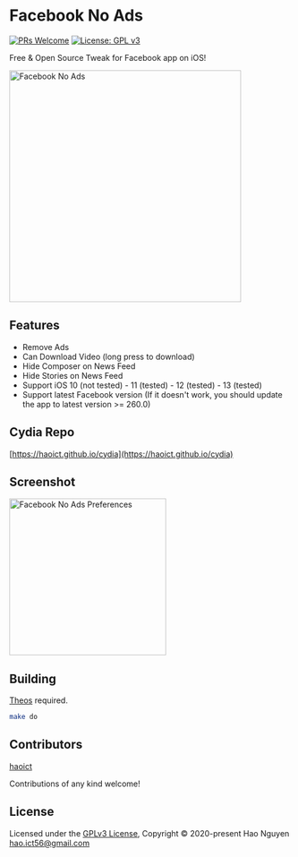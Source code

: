 # Facebook No Ads

[![PRs Welcome](https://img.shields.io/badge/PRs-welcome-brightgreen.svg?style=flat-square)](http://makeapullrequest.com)
[![License: GPL v3](https://img.shields.io/badge/License-GPLv3-blue.svg)](https://www.gnu.org/licenses/gpl-3.0)

Free & Open Source Tweak for Facebook app on iOS!

<img src="https://haoict.github.io/cydia/images/fnabanner.jpg" alt="Facebook No Ads" width="414"/>

## Features
- Remove Ads
- Can Download Video (long press to download)
- Hide Composer on News Feed
- Hide Stories on News Feed
- Support iOS 10 (not tested) - 11 (tested) - 12 (tested) - 13 (tested)
- Support latest Facebook version (If it doesn't work, you should update the app to latest version >= 260.0)

## Cydia Repo

[https://haoict.github.io/cydia](https://haoict.github.io/cydia)

## Screenshot

<img src="https://haoict.github.io/cydia/images/fnapref.png" alt="Facebook No Ads Preferences" width="280"/>

## Building

[Theos](https://github.com/theos/theos) required.

```bash
make do
```

## Contributors

[haoict](https://github.com/haoict)

Contributions of any kind welcome!

## License

Licensed under the [GPLv3 License](./LICENSE), Copyright © 2020-present Hao Nguyen <hao.ict56@gmail.com>